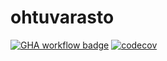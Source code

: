 # ohtuvarasto

[![GHA workflow badge](https://github.com/Merentie/ohtuvarasto/workflows/CI/badge.svg)](https://github.com/Merentie/ohtuvarasto/actions) [![codecov](https://codecov.io/gh/Merentie/ohtuvarasto/graph/badge.svg?token=5AyUxbzg9W)](https://codecov.io/gh/Merentie/ohtuvarasto)
